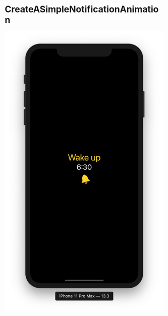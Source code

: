 # CreateASimpleNotificationAnimation

![](https://github.com/ram4ik/CreateASimpleNotificationAnimation/blob/master/CreateASimpleNotificationAnimation/Assets.xcassets/Screenshot%202019-12-24%20at%2013.54.03.imageset/Screenshot%202019-12-24%20at%2013.54.03.png)

